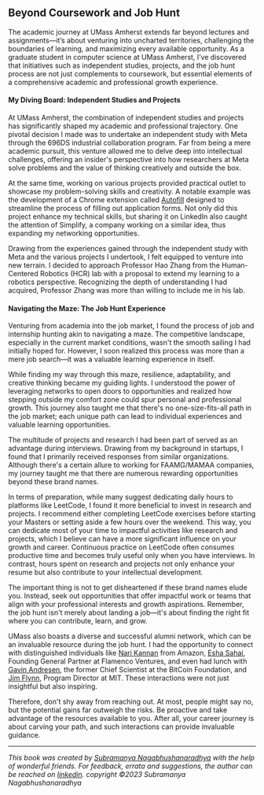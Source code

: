 ## Beyond Coursework and Job Hunt

The academic journey at UMass Amherst extends far beyond lectures and assignments—it’s about venturing into uncharted territories, challenging the boundaries of learning, and maximizing every available opportunity. As a graduate student in computer science at UMass Amherst, I’ve discovered that initiatives such as independent studies, projects, and the job hunt process are not just complements to coursework, but essential elements of a comprehensive academic and professional growth experience.

#### My Diving Board: Independent Studies and Projects

At UMass Amherst, the combination of independent studies and projects has significantly shaped my academic and professional trajectory. One pivotal decision I made was to undertake an independent study with Meta through the 696DS industrial collaboration program. Far from being a mere academic pursuit, this venture allowed me to delve deep into intellectual challenges, offering an insider's perspective into how researchers at Meta solve problems and the value of thinking creatively and outside the box.

At the same time, working on various projects provided practical outlet to showcase my problem-solving skills and creativity. A notable example was the development of a Chrome extension called [Autofill](https://github.com/subramanya1997/Autofill) designed to streamline the process of filling out application forms. Not only did this project enhance my technical skills, but sharing it on LinkedIn also caught the attention of Simplify, a company working on a similar idea, thus expanding my networking opportunities.

Drawing from the experiences gained through the independent study with Meta and the various projects I undertook, I felt equipped to venture into new terrain. I decided to approach Professor Hao Zhang from the Human-Centered Robotics (HCR) lab with a proposal to extend my learning to a robotics perspective. Recognizing the depth of understanding I had acquired, Professor Zhang was more than willing to include me in his lab.

#### Navigating the Maze: The Job Hunt Experience

Venturing from academia into the job market, I found the process of job and internship hunting akin to navigating a maze. The competitive landscape, especially in the current market conditions, wasn't the smooth sailing I had initially hoped for. However, I soon realized this process was more than a mere job search—it was a valuable learning experience in itself.

While finding my way through this maze, resilience, adaptability, and creative thinking became my guiding lights. I understood the power of leveraging networks to open doors to opportunities and realized how stepping outside my comfort zone could spur personal and professional growth. This journey also taught me that there's no one-size-fits-all path in the job market; each unique path can lead to individual experiences and valuable learning opportunities.

The multitude of projects and research I had been part of served as an advantage during interviews. Drawing from my background in startups, I found that I primarily received responses from similar organizations. Although there's a certain allure to working for FAAMG/MAMAA companies, my journey taught me that there are numerous rewarding opportunities beyond these brand names.

In terms of preparation, while many suggest dedicating daily hours to platforms like LeetCode, I found it more beneficial to invest in research and projects. I recommend either completing LeetCode exercises before starting your Masters or setting aside a few hours over the weekend. This way, you can dedicate most of your time to impactful activities like research and projects, which I believe can have a more significant influence on your growth and career. Continuous practice on LeetCode often consumes productive time and becomes truly useful only when you have interviews. In contrast, hours spent on research and projects not only enhance your resume but also contribute to your intellectual development.

The important thing is not to get disheartened if these brand names elude you. Instead, seek out opportunities that offer impactful work or teams that align with your professional interests and growth aspirations. Remember, the job hunt isn't merely about landing a job—it's about finding the right fit where you can contribute, learn, and grow.

UMass also boasts a diverse and successful alumni network, which can be an invaluable resource during the job hunt. I had the opportunity to connect with distinguished individuals like [Nari Kannan](https://www.linkedin.com/in/nari-kannan-55993) from Amazon, [Esha Sahai](https://www.linkedin.com/in/eshasahai), Founding General Partner at Flamenco Ventures, and even had lunch with [Gavin Andresen](https://www.linkedin.com/in/gavin-andresen-6987971), the former Chief Scientist at the BitCoin Foundation, and [Jim Flynn](https://www.linkedin.com/in/jamespeterf/), Program Director at MIT. These interactions were not just insightful but also inspiring.

Therefore, don't shy away from reaching out. At most, people might say no, but the potential gains far outweigh the risks. Be proactive and take advantage of the resources available to you. After all, your career journey is about carving your path, and such interactions can provide invaluable guidance.

---

*This book was created by [Subramanya Nagabhushanaradhya](https://subramanya.ai) with the help of wonderful friends. For feedback, errata and suggestions, the author can be reached on [linkedin](https://www.linkedin.com/in/nsubramanya). copyright ©2023 Subramanya Nagabhushanaradhya*